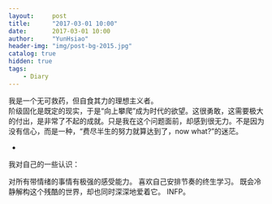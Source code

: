 ```yaml
---
layout:     post
title:      "2017-03-01 10:00"
date:       2017-03-01 10:00
author:     "YunHsiao"
header-img: "img/post-bg-2015.jpg"
catalog: true
hidden: true
tags:
    - Diary
---
```

我是一个无可救药，但自食其力的理想主义者。  
阶级固化是既定的现实，于是“向上攀爬”成为时代的欲望。这很勇敢，这需要极大的付出，是非常了不起的成就。只是我在这个问题面前，却感到很无力。不是因为没有信心，而是一种，“费尽半生的努力就算达到了，now what?”的迷茫。

-

我对自己的一些认识：

对所有带情绪的事情有极强的感受能力。
喜欢自己安排节奏的终生学习。
既会冷静解构这个残酷的世界，却也同时深深地爱着它。
INFP。